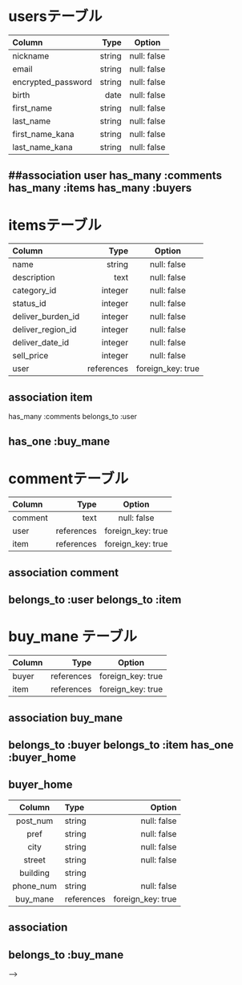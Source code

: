 # usersテーブル
| Column                    | Type        | Option            |
|:--------------------------|------------:|:-----------------:|
| nickname                  | string      | null: false       |
| email                     | string      | null: false       |
| encrypted_password        | string      | null: false       |
| birth                     | date        | null: false       |
| first_name                | string      | null: false       |
| last_name                 | string      | null: false       |
| first_name_kana           | string      | null: false       |
| last_name_kana            | string      | null: false       |
<!-- 新規登録のときはすべて同じテーブルに保存される -->
<!-- deviseのでの実装なのでdeviseが予め用意しているencrypted_passwordにする -->
<!-- 誕生日カラムはdate型で用意したほうが簡単。dateは年月日を１つで指定して取得できるから -->
<!-- なぜ has_many :buyers？-->
##association user
has_many :comments
has_many :items
has_many :buyers
------------------------------------------------------

# itemsテーブル
| Column              | Type        | Option            |
|:--------------------|------------:|:-----------------:|
| name                | string      | null: false       |
| description         | text        | null: false       |
| category_id         | integer     | null: false       | 
| status_id           | integer     | null: false       |
| deliver_burden_id   | integer     | null: false       |
| deliver_region_id   | integer     | null: false       |
| deliver_date_id     | integer     | null: false       |
| sell_price          | integer     | null: false       |
| user                | references  | foreign_key: true |
<!-- アクティブハッシュを使うから_idをつけている -->
<!-- imageカラムは削除アクティブストレージ使うから -->
<!-- references型で描くときはカラム名の_idは不要 -->

## association item
has_many :comments
belongs_to :user

has_one :buy_mane
---------------------------------------------------------------



# commentテーブル
| Column     | Type        | Option           |
|:-----------|------------:|:----------------:|
| comment    | text        | null: false      |
| user       | references  | foreign_key: true|
| item       | references  | foreign_key: true|

<!-- references型で記述するときは_idは不要 -->

## association comment
belongs_to :user
belongs_to :item
----------------------------------------------------------

# buy_mane テーブル
| Column     | Type        | Option           |
|:-----------|------------:|:----------------:|
| buyer      | references  | foreign_key: true|
| item       | references  | foreign_key: true|

<!-- references型で記述するときは_idは不要 -->

## association buy_mane
belongs_to :buyer
belongs_to :item
has_one :buyer_home
----------------------------------------------------------

## buyer_home
| Column                   | Type                    | Option                  |
|:------------------------:|:------------------------|------------------------:|
| post_num                 | string                  | null: false             |
| pref                     | string                  | null: false             |
| city                     | string                  | null: false             |
| street                   | string                  | null: false             |
| building                 | string                  |                         |
| phone_num                | string                  | null: false             |
| buy_mane                 | references              | foreign_key: true       |

<!-- buyer_homeにbuy_maneの外部キーを参照するカラム必要 -->
<!-- post_numはハイフンが必要なことを考慮してstring型にする -->
<!-- phone_numは数字の文字列として実装するためstring型で実装 -->
## association
 
 belongs_to :buy_mane 
-------------------------------------------------------------- 


<!-- これを消したらbuyer_idはどこから参照される？ -->
<!-- # buyerテーブル
| Column          | Type                    | Option                  |
|:----------------|------------------------:|:-----------------------:|
| item            | references              | foreign_key: true       |
| user            | references              | foreign_key: true       |
<!-- クレカの情報はセキュリティ観点から直接データベースに保存しない -->
<!-- references型で記述するときは_idは不要 -->
<!-- ## association buyer
belongs_to :item
belongs_to :user
has_one :buy_mane --> -->
